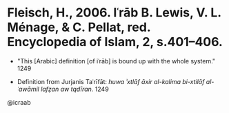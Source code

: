 # Fleisch, H., 2006. Iʿrāb B. Lewis, V. L. Ménage, & C. Pellat, red. Encyclopedia of Islam, 2, s.401–406.

- "This [Arabic] definition [of iʿrāb] is bound up with the whole system." 1249

- Definition from Jurjanis Taʿrīfāt: *huwa ʾxtlāf āxir al-kalima bi-xtilāf al-ʿawāmil lafẓan aw tqdīran.* 1249

@icraab
